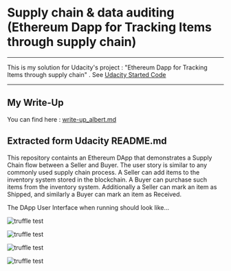 # Supply chain & data auditing (Ethereum Dapp for Tracking Items through supply chain)

------------
This is my solution for Udacity's project : "Ethereum Dapp for Tracking Items through supply chain" . See [Udacity Started Code](https://github.com/udacity/nd1309-Project-6b-Example-Template)

------------

## My Write-Up

You can find here : [write-up_albert.md](write-up_albert.md)


## Extracted form Udacity README.md
This repository containts an Ethereum DApp that demonstrates a Supply Chain flow between a Seller and Buyer. The user story is similar to any commonly used supply chain process. A Seller can add items to the inventory system stored in the blockchain. A Buyer can purchase such items from the inventory system. Additionally a Seller can mark an item as Shipped, and similarly a Buyer can mark an item as Received.

The DApp User Interface when running should look like...

![truffle test](images/ftc_product_overview.png)

![truffle test](images/ftc_farm_details.png)

![truffle test](images/ftc_product_details.png)

![truffle test](images/ftc_transaction_history.png)



